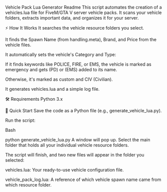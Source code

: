 Vehicle Pack Lua Generator Readme
This script automates the creation of a vehicles.lua file for FiveM/GTA V server vehicle packs. It scans your vehicle folders, extracts important data, and organizes it for your server.

⚡ How It Works
It searches the vehicle resource folders you select.

It finds the Spawn Name (from handling.meta), Brand, and Price from the vehicle files.

It automatically sets the vehicle's Category and Type:

If it finds keywords like POLICE, FIRE, or EMS, the vehicle is marked as emergency and gets  (PD) or  (EMS) added to its name.

Otherwise, it's marked as custom and CIV (Civilian).

It generates vehicles.lua and a simple log file.

🛠️ Requirements
Python 3.x

🚀 Quick Start
Save the code as a Python file (e.g., generate_vehicle_lua.py).

Run the script:

Bash

python generate_vehicle_lua.py
A window will pop up. Select the main folder that holds all your individual vehicle resource folders.

The script will finish, and two new files will appear in the folder you selected:

vehicles.lua: Your ready-to-use vehicle configuration file.

vehicle_pack_log.lua: A reference of which vehicle spawn name came from which resource folder.


